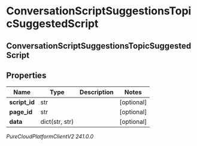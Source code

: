 # ConversationScriptSuggestionsTopicSuggestedScript

## ConversationScriptSuggestionsTopicSuggestedScript

## Properties

|Name | Type | Description | Notes|
|------------ | ------------- | ------------- | -------------|
| **script_id** | str |  | [optional] |
| **page_id** | str |  | [optional] |
| **data** | dict(str, str) |  | [optional] |



_PureCloudPlatformClientV2 241.0.0_
